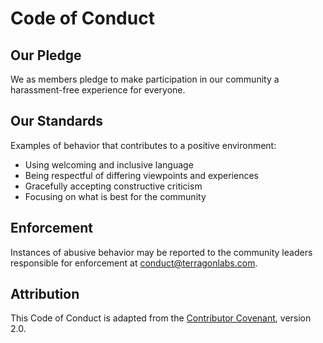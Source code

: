 # Code of Conduct

## Our Pledge

We as members pledge to make participation in our community a harassment-free experience for everyone.

## Our Standards

Examples of behavior that contributes to a positive environment:
* Using welcoming and inclusive language
* Being respectful of differing viewpoints and experiences
* Gracefully accepting constructive criticism
* Focusing on what is best for the community

## Enforcement

Instances of abusive behavior may be reported to the community leaders responsible for enforcement at conduct@terragonlabs.com.

## Attribution

This Code of Conduct is adapted from the [Contributor Covenant](https://www.contributor-covenant.org), version 2.0.